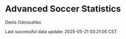 # Advanced Soccer Statistics
Denis Ostroushko

<!-- gfm -->

Last successful data update: 2025-05-21 03:21:05 CST
